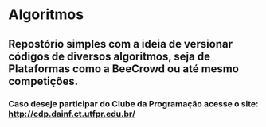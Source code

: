 # Algoritmos

## Repostório simples com a ideia de versionar códigos de diversos algoritmos, seja de Plataformas como a BeeCrowd ou até mesmo competições.

### Caso deseje participar do Clube da Programação acesse o site: http://cdp.dainf.ct.utfpr.edu.br/
